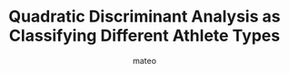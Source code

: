 ---
title: Quadratic Discriminant Analysis as Classifying Different Athlete Types
author: mateo
Definition: Quadratic Discriminant Analysis is a variant of discriminant analysis that builds on the assumptions of multivariate normality but allows each class to have its own covariance matrix. This is in contrast to Linear Discriminant Analysis (LDA), which assumes an identical covariance structure across all classes. QDA’s ability to model differing class covariances makes it adept at handling real-world scenarios where variance is not homogeneous.
Description: You want to classify athletes into “low potential”, “medium potential”, and “high potential” based on their speed and endurance. It is easy to detect when someone has low potential but for a high potential there is way more variance. Quadratic Discriminant Analysis is a way to model each athlete when a simple rule like a straight line is not enough to differentiate them.
OriginSource: "Human plus ChatGPT 4o"
Mapping:
  "data point": "athletes"
  "feature vector": "speed and endurance"
  "class": "potential"
  "quadratic decision boundary": "different rules for speed and endurance"
ExpertRating: Bad
---
